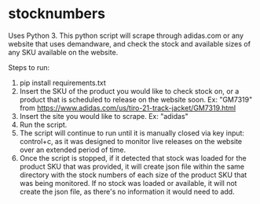 # stocknumbers

Uses Python 3.
This python script will scrape through adidas.com or any website that uses demandware, and check the stock and available sizes of any SKU available on the website.

Steps to run:

1. pip install requirements.txt
2. Insert the SKU of the product you would like to check stock on, or a product that is scheduled to release on the website soon. Ex: "GM7319" from https://www.adidas.com/us/tiro-21-track-jacket/GM7319.html
3. Insert the site you would like to scrape. Ex: "adidas"
4. Run the script.
5. The script will continue to run until it is manually closed via key input: control+c, as it was designed to monitor live releases on the website over an extended period of time.
6. Once the script is stopped, if it detected that stock was loaded for the product SKU that was provided, it will create json file within the same directory with the stock numbers of each size of the product SKU that was being monitored. If no stock was loaded or available, it will not create the json file, as there's no information it would need to add.
